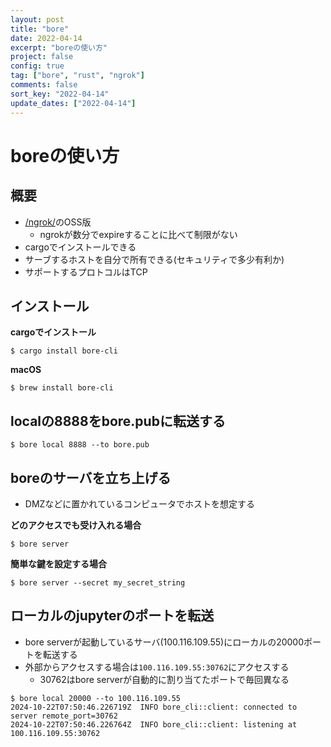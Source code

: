 ```yaml
---
layout: post
title: "bore"
date: 2022-04-14
excerpt: "boreの使い方"
project: false
config: true
tag: ["bore", "rust", "ngrok"]
comments: false
sort_key: "2022-04-14"
update_dates: ["2022-04-14"]
---
```


# boreの使い方

## 概要
 - [/ngrok/](/ngrok/)のOSS版
   - ngrokが数分でexpireすることに比べて制限がない
 - cargoでインストールできる
 - サーブするホストを自分で所有できる(セキュリティで多少有利か)
 - サポートするプロトコルはTCP

## インストール

**cargoでインストール**
```console
$ cargo install bore-cli
```

**macOS**
```console
$ brew install bore-cli
```

## localの8888をbore.pubに転送する

```console
$ bore local 8888 --to bore.pub
```

## boreのサーバを立ち上げる
 - DMZなどに置かれているコンピュータでホストを想定する

**どのアクセスでも受け入れる場合**  
```console
$ bore server 
```

**簡単な鍵を設定する場合**  
```console
$ bore server --secret my_secret_string
```

## ローカルのjupyterのポートを転送
 - bore serverが起動しているサーバ(100.116.109.55)にローカルの20000ポートを転送する
 - 外部からアクセスする場合は`100.116.109.55:30762`にアクセスする
   - 30762はbore serverが自動的に割り当てたポートで毎回異なる

```console
$ bore local 20000 --to 100.116.109.55
2024-10-22T07:50:46.226719Z  INFO bore_cli::client: connected to server remote_port=30762
2024-10-22T07:50:46.226764Z  INFO bore_cli::client: listening at 100.116.109.55:30762
```
